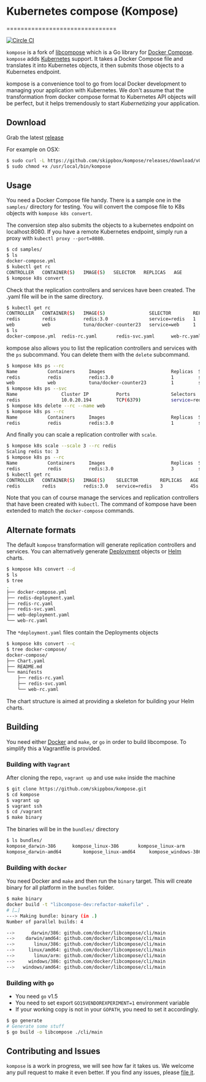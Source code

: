 # Kubernetes compose (Kompose)
===============================

[![Circle CI](https://circleci.com/gh/skippbox/kompose/tree/kcompose.svg?style=shield)](https://circleci.com/gh/skippbox/kompose/tree/kcompose)

`kompose` is a fork of [libcompose](https://github.com/docker/libcompose) which is a Go library for [Docker Compose](http://docs.docker.com/compose).
`kompose` adds [Kubernetes](http://kubernetes.io) support. It takes a Docker Compose file and translates it into Kubernetes objects, it then submits those objects to a Kubernetes endpoint.

kompose is a convenience tool to go from local Docker development to managing your application with Kubernetes. We don't assume that the transformation from docker compose format to Kubernetes API objects will be perfect, but it helps tremendously to start _Kubernetizing_ your application.

## Download

Grab the latest [release](https://github.com/skippbox/kompose/releases)

For example on OSX:

```bash
$ sudo curl -L https://github.com/skippbox/kompose/releases/download/v0.0.1/kompose_darwin-amd64 > /usr/local/bin/kompose
$ sudo chmod +x /usr/local/bin/kompose
```

## Usage

You need a Docker Compose file handy. There is a sample one in the `samples/` directory for testing.
You will convert the compose file to K8s objects with `kompose k8s convert`.

The conversion step also submits the objects to a kubernetes endpoint on localhost:8080.
If you have a remote Kubernetes endpoint, simply run a proxy with `kubectl proxy --port=8080`.

```bash
$ cd samples/
$ ls
docker-compose.yml
$ kubectl get rc
CONTROLLER   CONTAINER(S)   IMAGE(S)   SELECTOR   REPLICAS   AGE
$ kompose k8s convert
```

Check that the replication controllers and services have been created.
The .yaml file will be in the same directory.

```bash
$ kubectl get rc
CONTROLLER   CONTAINER(S)   IMAGE(S)                SELECTOR        REPLICAS   AGE
redis        redis          redis:3.0               service=redis   1          2s
web          web            tuna/docker-counter23   service=web     1          2s
$ ls
docker-compose.yml	redis-rc.yaml		redis-svc.yaml		web-rc.yaml
```

kompose also allows you to list the replication controllers and services with the `ps` subcommand.
You can delete them with the `delete` subcommand.

```bash
$ kompose k8s ps --rc
Name           Containers     Images                        Replicas  Selectors           
redis          redis          redis:3.0                     1         service=redis       
web            web            tuna/docker-counter23         1         service=web         
$ kompose k8s ps --svc
Name                Cluster IP          Ports               Selectors           
redis               10.0.20.194         TCP(6379)           service=redis       
$ kompose k8s delete --rc --name web
$ kompose k8s ps --rc
Name           Containers     Images                        Replicas  Selectors           
redis          redis          redis:3.0                     1         service=redis       
```

And finally you can scale a replication controller with `scale`.

```bash
$ kompose k8s scale --scale 3 --rc redis
Scaling redis to: 3
$ kompose k8s ps --rc
Name           Containers     Images                        Replicas  Selectors           
redis          redis          redis:3.0                     3         service=redis       
$ kubectl get rc
CONTROLLER   CONTAINER(S)   IMAGE(S)    SELECTOR        REPLICAS   AGE
redis        redis          redis:3.0   service=redis   3          45s
```

Note that you can of course manage the services and replication controllers that have been created with `kubectl`.
The command of kompose have been extended to match the `docker-compose` commands.

## Alternate formats

The default `kompose` transformation will generate replication controllers and services. You can alternatively generate [Deployment](https://github.com/kubernetes/kubernetes/blob/release-1.1/docs/user-guide/managing-deployments.md) objects or [Helm](https://github.com/helm/helm) charts.

```bash
$ kompose k8s convert --d
$ ls
$ tree
.
├── docker-compose.yml
├── redis-deployment.yaml
├── redis-rc.yaml
├── redis-svc.yaml
├── web-deployment.yaml
└── web-rc.yaml
```

The `*deployment.yaml` files contain the Deployments objects

```bash
$ kompose k8s convert --c
$ tree docker-compose/
docker-compose/
├── Chart.yaml
├── README.md
└── manifests
    ├── redis-rc.yaml
    ├── redis-svc.yaml
    └── web-rc.yaml
```

The chart structure is aimed at providing a skeleton for building your Helm charts.

## Building

You need either [Docker](http://github.com/docker/docker) and `make`,
or `go` in order to build libcompose. To simplify this a Vagrantfile is provided.

### Building with `Vagrant`

After cloning the repo, `vagrant up` and use `make` inside the machine

```bash
$ git clone https://github.com/skippbox/kompose.git
$ cd kompose
$ vagrant up
$ vagrant ssh
$ cd /vagrant
$ make binary
```

The binaries will be in the `bundles/` directory

```bash
$ ls bundles/
kompose_darwin-386		kompose_linux-386		kompose_linux-arm		kompose_windows-amd64.exe
kompose_darwin-amd64		kompose_linux-amd64		kompose_windows-386.exe
```

### Building with `docker`

You need Docker and ``make`` and then run the ``binary`` target. This
will create binary for all platform in the `bundles` folder. 

```bash
$ make binary
docker build -t "libcompose-dev:refactor-makefile" .
# […]
---> Making bundle: binary (in .)
Number of parallel builds: 4

-->      darwin/386: github.com/docker/libcompose/cli/main
-->    darwin/amd64: github.com/docker/libcompose/cli/main
-->       linux/386: github.com/docker/libcompose/cli/main
-->     linux/amd64: github.com/docker/libcompose/cli/main
-->       linux/arm: github.com/docker/libcompose/cli/main
-->     windows/386: github.com/docker/libcompose/cli/main
-->   windows/amd64: github.com/docker/libcompose/cli/main

```

### Building with `go`

- You need `go` v1.5
- You need to set export `GO15VENDOREXPERIMENT=1` environment variable
- If your working copy is not in your `GOPATH`, you need to set it
accordingly.

```bash
$ go generate
# Generate some stuff
$ go build -o libcompose ./cli/main
```

## Contributing and Issues

`kompose` is a work in progress, we will see how far it takes us. We welcome any pull request to make it even better.
If you find any issues, please [file it](https://github.com/skippbox/kompose/issues).
